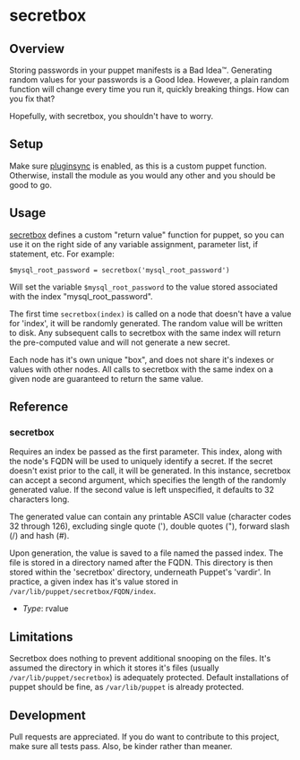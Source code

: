 # secretbox

## Overview

Storing passwords in your puppet manifests is a Bad Idea™. Generating random
values for your passwords is a Good Idea. However, a plain random function will
change every time you run it, quickly breaking things. How can you fix that?

Hopefully, with secretbox, you shouldn't have to worry.

## Setup

Make sure [pluginsync] is enabled, as this is a custom puppet function.
Otherwise, install the module as you would any other and you should be good to
go.

[pluginsync]: http://docs.puppetlabs.com/guides/plugins_in_modules.html#enabling-pluginsync

## Usage

[secretbox] defines a custom "return value" function for puppet, so you can use
it on the right side of any variable assignment, parameter list, if statement,
etc. For example:

    $mysql_root_password = secretbox('mysql_root_password')

Will set the variable `$mysql_root_password` to the value stored associated with
the index "mysql_root_password".

The first time `secretbox(index)` is called on a node that doesn't have a value
for 'index', it will be randomly generated. The random value will be written to
disk. Any subsequent calls to secretbox with the same index will return the
pre-computed value and will not generate a new secret.

Each node has it's own unique "box", and does not share it's indexes or values
with other nodes. All calls to secretbox with the same index on a given node are
guaranteed to return the same value.

## Reference

### secretbox
Requires an index be passed as the first parameter. This index, along with the
node's FQDN will be used to uniquely identify a secret. If the secret doesn't
exist prior to the call, it will be generated. In this instance, secretbox can
accept a second argument, which specifies the length of the randomly generated
value. If the second value is left unspecified, it defaults to 32 characters
long.

The generated value can contain any printable ASCII value (character codes 32
through 126), excluding single quote ('), double quotes ("), forward slash (/)
and hash (#).

Upon generation, the value is saved to a file named the passed index. The file
is stored in a directory named after the FQDN. This directory is then stored
within the 'secretbox' directory, underneath Puppet's 'vardir'. In practice,
a given index has it's value stored in `/var/lib/puppet/secretbox/FQDN/index`.

- *Type*: rvalue

## Limitations

Secretbox does nothing to prevent additional snooping on the files. It's assumed
the directory in which it stores it's files (usually
`/var/lib/puppet/secretbox`) is adequately protected. Default installations of
puppet should be fine, as `/var/lib/puppet` is already protected.

## Development

Pull requests are appreciated. If you do want to contribute to this project,
make sure all tests pass. Also, be kinder rather than meaner.

[secretbox]: https://github.com/evaryont/puppet-secretbox
